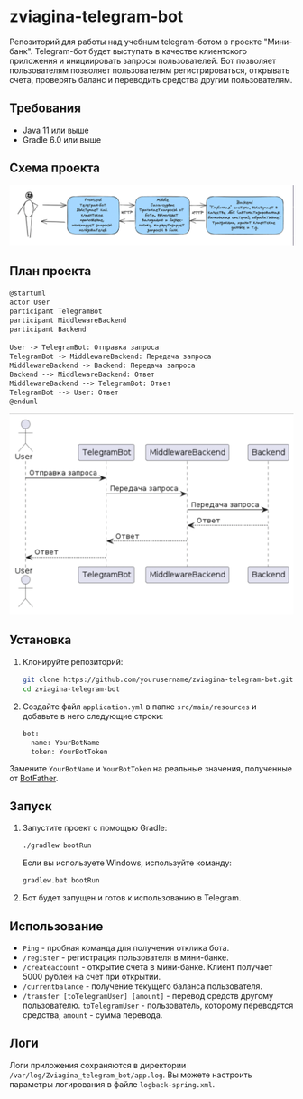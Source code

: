# zviagina-telegram-bot
Репозиторий для работы над учебным telegram-ботом в проекте "Мини-банк". Telegram-бот будет выступать в качестве клиентского приложения и инициировать запросы пользователей. 
Бот позволяет пользователям позволяет пользователям регистрироваться, открывать счета, проверять баланс и переводить средства другим пользователям.

## Требования

- Java 11 или выше
- Gradle 6.0 или выше

## Схема проекта

![img.png](img.png)

## План проекта

```plantuml
@startuml
actor User
participant TelegramBot
participant MiddlewareBackend
participant Backend

User -> TelegramBot: Отправка запроса
TelegramBot -> MiddlewareBackend: Передача запроса
MiddlewareBackend -> Backend: Передача запроса
Backend --> MiddlewareBackend: Ответ
MiddlewareBackend --> TelegramBot: Ответ
TelegramBot --> User: Ответ
@enduml
```

![img_2.png](img_2.png)

## Установка

1. Клонируйте репозиторий:
    ```bash
    git clone https://github.com/yourusername/zviagina-telegram-bot.git
    cd zviagina-telegram-bot
    ```

2. Создайте файл `application.yml` в папке `src/main/resources` и добавьте в него следующие строки:
    ```properties
    bot:
      name: YourBotName
      token: YourBotToken
    ```

Замените `YourBotName` и `YourBotToken` на реальные значения, полученные от [BotFather](https://core.telegram.org/bots#botfather).

## Запуск

1. Запустите проект с помощью Gradle:
    ```bash
    ./gradlew bootRun
    ```

   Если вы используете Windows, используйте команду:
    ```cmd
    gradlew.bat bootRun
    ```

2. Бот будет запущен и готов к использованию в Telegram.

## Использование

- `Ping` - пробная команда для получения отклика бота.
- `/register` - регистрация пользователя в мини-банке.
- `/createaccount` - открытие счета в мини-банке. Клиент получает 5000 рублей на счет при открытии.
- `/currentbalance` - получение текущего баланса пользователя.
- `/transfer [toTelegramUser] [amount]` - перевод средств другому пользователю. `toTelegramUser` - пользователь, которому переводятся средства, `amount` - сумма перевода.

## Логи

Логи приложения сохраняются в директории `/var/log/Zviagina_telegram_bot/app.log`. Вы можете настроить параметры логирования в файле `logback-spring.xml`.
